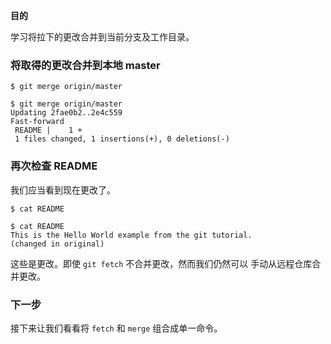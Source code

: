 
**目的**

学习将拉下的更改合并到当前分支及工作目录。

### 将取得的更改合并到本地 master

```
$ git merge origin/master
```

```
$ git merge origin/master
Updating 2fae0b2..2e4c559
Fast-forward
 README |    1 +
 1 files changed, 1 insertions(+), 0 deletions(-)
```

### 再次检查 README

我们应当看到现在更改了。

```
$ cat README
```

```
$ cat README
This is the Hello World example from the git tutorial.
(changed in original)
```

这些是更改。即使 `git fetch` 不合并更改，然而我们仍然可以
手动从远程仓库合并更改。

### 下一步

接下来让我们看看将 `fetch` 和 `merge` 组合成单一命令。
